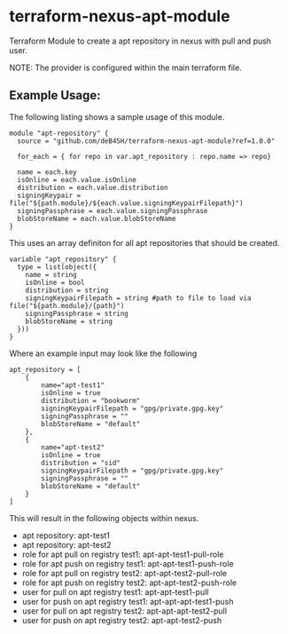 # terraform-nexus-apt-module
Terraform Module to create a apt repository in nexus with pull and push user.

NOTE: The provider is configured within the main terraform file.

## Example Usage:

The following listing shows a sample usage of this module.
```
module "apt-repository" {
  source = "github.com/deB4SH/terraform-nexus-apt-module?ref=1.0.0"

  for_each = { for repo in var.apt_repository : repo.name => repo}

  name = each.key
  isOnline = each.value.isOnline
  distribution = each.value.distribution
  signingKeypair = file("${path.module}/${each.value.signingKeypairFilepath}")
  signingPassphrase = each.value.signingPassphrase
  blobStoreName = each.value.blobStoreName
}
```
This uses an array definiton for all apt repositories that should be created.
```
variable "apt_repository" {
  type = list(object({
    name = string
    isOnline = bool
    distribution = string
    signingKeypairFilepath = string #path to file to load via  file("${path.module}/{path}")
    signingPassphrase = string
    blobStoreName = string
  }))
}
```

Where an example input may look like the following
```
apt_repository = [ 
    {
        name="apt-test1"
        isOnline = true
        distribution = "bookworm"
        signingKeypairFilepath = "gpg/private.gpg.key"
        signingPassphrase = ""
        blobStoreName = "default"
    },
    {
        name="apt-test2"
        isOnline = true
        distribution = "sid"
        signingKeypairFilepath = "gpg/private.gpg.key"
        signingPassphrase = ""
        blobStoreName = "default"
    } 
]
```

This will result in the following objects within nexus.
* apt repository: apt-test1
* apt repository: apt-test2
* role for apt pull on registry test1: apt-apt-test1-pull-role
* role for apt push on registry test1: apt-apt-test1-push-role
* role for apt pull on registry test2: apt-apt-test2-pull-role
* role for apt push on registry test2: apt-apt-test2-push-role
* user for pull on apt registry test1: apt-apt-test1-pull
* user for push on apt registry test1: apt-apt-apt-test1-push
* user for pull on apt registry test2: apt-apt-apt-test2-pull
* user for push on apt registry test2: apt-apt-test2-push